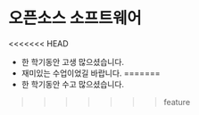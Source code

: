 # 오픈소스 소프트웨어
<<<<<<< HEAD
- 한 학기동안 고생 많으셨습니다.
- 재미있는 수업이었길 바랍니다.
=======
- 한 학기동안 수고 많으셨습니다.
>>>>>>> feature
